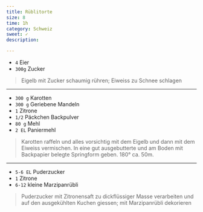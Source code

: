 ```yaml
---
title: Rüblitorte
size: 8
time: 1h
category: Schweiz
sweet: ✓
description: 

---
```


- `4` Eier
- `300g` Zucker

> Eigelb mit Zucker schaumig rühren; Eiweiss zu Schnee schlagen

---

- `300 g` Karotten
- `300 g` Geriebene Mandeln
- `1` Zitrone
- `1/2` Päckchen Backpulver
- `80 g` Mehl
- `2 EL` Paniermehl

> Karotten raffeln und alles vorsichtig mit dem Eigelb und dann mit dem Eiweiss vermischen. In eine gut ausgebutterte und am Boden mit Backpapier belegte Springform geben. 180° ca. 50m.

----

- `5-6 EL` Puderzucker
- `1` Zitrone
- `6-12` kleine Marzipanrübli

> Puderzucker mit Zitronensaft zu dickflüssiger Masse verarbeiten und auf den ausgekühlten Kuchen giessen; mit Marzipanrübli dekorieren
